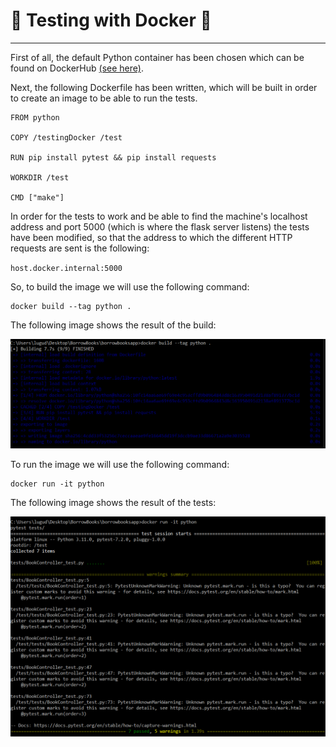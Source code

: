 # 🐳 Testing with Docker 🐳

---

First of all, the default Python container has been chosen which can be found on DockerHub [(see here)](https://hub.docker.com/_/python). 

Next, the following Dockerfile has been written, which will be built in order to create an image to be able to run the tests.

```
FROM python

COPY /testingDocker /test

RUN pip install pytest && pip install requests

WORKDIR /test

CMD ["make"]
```

In order for the tests to work and be able to find the machine's localhost address and port 5000 (which is where the flask server listens) the tests have been modified, so that the address to which the different HTTP requests are sent is the following:

`host.docker.internal:5000`

So, to build the image we will use the following command:

```
docker build --tag python .
```

The following image shows the result of the build:

<img src="https://github.com/LuGuDu/BorrowBooks/blob/LuGuDu-milestone1/docs/resources/DockerTestBuild.png" alt="Docker Test Image Build" style="width:700px;"/>


To run the image we will use the following command:

```
docker run -it python
```

The following image shows the result of the tests:

<img src="https://github.com/LuGuDu/BorrowBooks/blob/LuGuDu-milestone1/docs/resources/DockerTestRun.png" alt="Docker Test Image Run" style="width:600px;"/>



